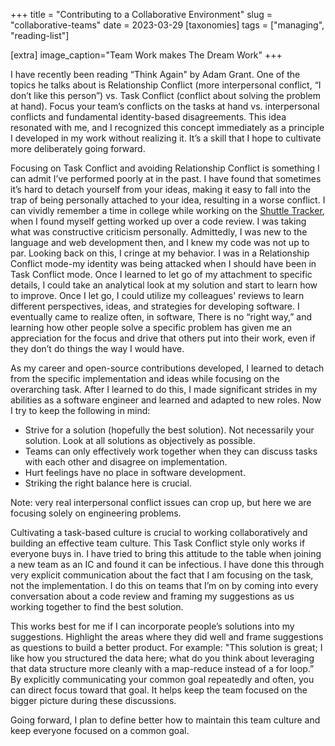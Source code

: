 +++
title = "Contributing to a Collaborative Environment"
slug = "collaborative-teams"
date = 2023-03-29
[taxonomies]
tags = ["managing", "reading-list"]

[extra]
image_caption="Team Work makes The Dream Work"
+++


I have recently been reading “Think Again" by Adam Grant. One of the topics he talks about is Relationship Conflict (more interpersonal conflict, “I don’t like this person”) vs. Task Conflict (conflict about solving the problem at hand). Focus your team’s conflicts on the tasks at hand vs. interpersonal conflicts and fundamental identity-based disagreements. This idea resonated with me, and I recognized this concept immediately as a principle I developed in my work without realizing it. It’s a skill that I hope to cultivate more deliberately going forward.

Focusing on Task Conflict and avoiding Relationship Conflict is something I can admit I’ve performed poorly at in the past. I have found that sometimes it’s hard to detach yourself from your ideas, making it easy to fall into the trap of being personally attached to your idea, resulting in a worse conflict. I can vividly remember a time in college while working on the [Shuttle Tracker](https://github.com/wtg/shuttletracker), when I found myself getting worked up over a code review. I was taking what was constructive criticism personally. Admittedly, I was new to the language and web development then, and I knew my code was not up to par. Looking back on this, I cringe at my behavior. I was in a Relationship Conflict mode-my identity was being attacked when I should have been in Task Conflict mode. Once I learned to let go of my attachment to specific details, I could take an analytical look at my solution and start to learn how to improve. Once I let go, I could utilize my colleagues' reviews to learn different perspectives, ideas, and strategies for developing software.
I eventually came to realize often, in software, There is no “right way,” and learning how other people solve a specific problem has given me an appreciation for the focus and drive that others put into their work, even if they don’t do things the way I would have.

As my career and open-source contributions developed, I learned to detach from the specific implementation and ideas while focusing on the overarching task. After I learned to do this, I made significant strides in my abilities as a software engineer and learned and adapted to new roles. Now I try to keep the following in mind:


* Strive for a solution (hopefully the best solution). Not necessarily your solution. Look at all solutions as objectively as possible.
* Teams can only effectively work together when they can discuss tasks with each other and disagree on implementation. 
* Hurt feelings have no place in software development. 
* Striking the right balance here is crucial.

Note: very real interpersonal conflict issues can crop up, but here we are focusing solely on engineering problems. 

Cultivating a task-based culture is crucial to working collaboratively and building an effective team culture. This Task Conflict style only works if everyone buys in. I have tried to bring this attitude to the table when joining a new team as an IC and found it can be infectious. I have done this through very explicit communication about the fact that I am focusing on the task, not the implementation.  I do this on teams that I’m on by coming into every conversation about a code review and framing my suggestions as us working together to find the best solution. 

This works best for me if I can incorporate people’s solutions into my suggestions. Highlight the areas where they did well and frame suggestions as questions to build a better product. For example: "This solution is great; I like how you structured the data here; what do you think about leveraging that data structure more cleanly with a map-reduce instead of a for loop.” By explicitly communicating your common goal repeatedly and often, you can direct focus toward that goal. It helps keep the team focused on the bigger picture during these discussions.

Going forward, I plan to define better how to maintain this team culture and keep everyone focused on a common goal.  
